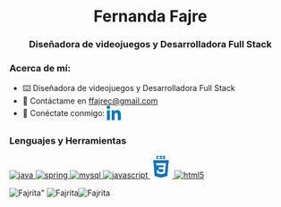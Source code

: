 <h1 align="center">Fernanda Fajre </h1>
<h3 align="center">Diseñadora de videojuegos y Desarrolladora Full Stack </h3>

### Acerca de mí:

- ⌨️ Diseñadora de videojuegos y Desarrolladora Full Stack
- :speech_balloon: Contáctame en ffajrec@gmail.com
- :link: Conéctate conmigo: <a href="https://www.linkedin.com/in/fernanda-fajre/" target="_blank"><img align="center" src="https://raw.githubusercontent.com/Dhamary08/Email-Sign/master/linkedin-in.png" alt="Fernanda-Fajre" height="30" width="25"/></a>

<h3 align="left">Lenguajes y Herramientas</h3>
    <p align="left"> <a href="#" target="_blank"> <img
                src="https://www.vectorlogo.zone/logos/java/java-icon.svg" alt="java"
                width="50" height="40" margin-right="3px"/> </a> <a href="https://spring.io/" target="_blank"> <img
                src="https://www.vectorlogo.zone/logos/springio/springio-icon.svg" alt="spring" width="40"
                height="40" margin-right="3px"/> </a> <a href="https://www.vectorlogo.zone/logos/nodejs/nodejs-icon.svg" alt="Node.js" width="40"
                height="40" margin-right="3px"/> </a> <a href="https://reactjs.org" target="_blank">  <img
                src="https://www.vectorlogo.zone/logos/mysql/mysql-icon.svg" alt="mysql"
                width="55" height="40" margin-right="3px"/> </a> <a href="https://www.oacle.com/" target="_blank"> <img
                src="https://upload.vectorlogo.zone/logos/javascript/images/239ec8a4-163e-4792-83b6-3f6d96911757.svg" alt="javascript"
                width="40" height="40" margin-right="3px"/> </a> <a href="https://www.w3schools.com/css/" target="_blank"> <img
                src="https://raw.githubusercontent.com/devicons/devicon/master/icons/css3/css3-plain-wordmark.svg" alt="css3"
                width="40" height="40" margin-right="3px"/> </a> <a href="https://www.w3.org/html/" target="_blank"> <img
                src="https://www.vectorlogo.zone/logos/w3_html5/w3_html5-icon.svg" alt="html5"
                width="40" height="40" margin-right="3px"/> </a> <a href="https://developer.mozilla.org/en-US/docs/Web/JavaScript"
            target="_blank"></a></p>
<p><img align="center" src="https://github-readme-stats.vercel.app/api/top-langs?username=Fajrita&show_icons=true&locale=en&theme=tokyonight&langs_count=3" alt=Fajrita" />&nbsp;<img align="center" src="https://github-readme-stats.vercel.app/api?username=Fajrita&show_icons=true&locale=en&theme=tokyonight" alt="Fajrita" /><img align="center" src="https://github-readme-streak-stats.herokuapp.com/?user=Fajrita&theme=dark" alt="Fajrita" /></p>
